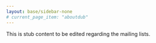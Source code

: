```yaml
---
layout: base/sidebar-none
# current_page_item: "aboutdub"
---
```


This is stub content to be edited regarding the mailing lists.